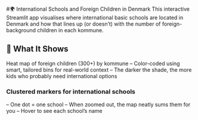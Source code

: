 #🌍 International Schools and Foreign Children in Denmark
This interactive Streamlit app visualises where international basic schools are located in Denmark and how that lines up (or doesn’t) with the number of foreign-background children in each kommune.

## 🧠 What It Shows
Heat map of foreign children (300+) by kommune
– Color-coded using smart, tailored bins for real-world context
– The darker the shade, the more kids who probably need international options

### Clustered markers for international schools
– One dot = one school
– When zoomed out, the map neatly sums them for you
– Hover to see each school’s name
